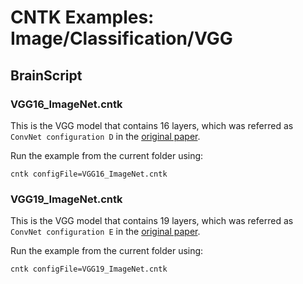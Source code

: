 # CNTK Examples: Image/Classification/VGG

## BrainScript

### VGG16_ImageNet.cntk

This is the VGG model that contains 16 layers, which was referred as `ConvNet configuration D` in the [original paper](https://arxiv.org/pdf/1409.1556v6.pdf).

Run the example from the current folder using:

`cntk configFile=VGG16_ImageNet.cntk`

### VGG19_ImageNet.cntk

This is the VGG model that contains 19 layers, which was referred as `ConvNet configuration E` in the [original paper](https://arxiv.org/pdf/1409.1556v6.pdf).

Run the example from the current folder using:

`cntk configFile=VGG19_ImageNet.cntk` 
